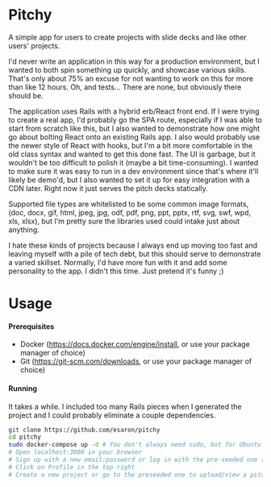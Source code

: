 # Pitchy

A simple app for users to create projects with slide decks and like other users' projects.

I'd never write an application in this way for a production environment, but I wanted to both spin something up quickly, and showcase various skills. That's only about 75% an excuse for not wanting to work on this for more than like 12 hours. Oh, and tests... There are none, but obviously there should be.

The application uses Rails with a hybrid erb/React front end. If I were trying to create a real app, I'd probably go the SPA route, especially if I was able to start from scratch like this, but I also wanted to demonstrate how one might go about bolting React onto an existing Rails app. I also would probably use the newer style of React with hooks, but I'm a bit more comfortable in the old class syntax and wanted to get this done fast. The UI is garbage, but it wouldn't be too difficult to polish it (maybe a bit time-consuming). I wanted to make sure it was easy to run in a dev environment since that's where it'll likely be demo'd, but I also wanted to set it up for easy integration with a CDN later. Right now it just serves the pitch decks statically.

Supported file types are whitelisted to be some common image formats, (doc, docx, gif, html, jpeg, jpg, odf, pdf, png, ppt, pptx, rtf, svg, swf, wpd, xls, xlsx), but I'm pretty sure the libraries used could intake just about anything.

I hate these kinds of projects because I always end up moving too fast and leaving myself with a pile of tech debt, but this should serve to demonstrate a varied skillset. Normally, I'd have more fun with it and add some personality to the app. I didn't this time. Just pretend it's funny ;)

# Usage

#### Prerequisites

- Docker (https://docs.docker.com/engine/install, or use your package manager of choice)
- Git (https://git-scm.com/downloads, or use your package manager of choice)

#### Running

It takes a while. I included too many Rails pieces when I generated the project and I could probably eliminate a couple dependencies.

```sh
git clone https://github.com/esaron/pitchy
cd pitchy
sudo docker-compose up -d # You don't always need sudo, but for Ubuntu you might
# Open localhost:3000 in your browser
# Sign up with a new email:password or log in with the pre-seeded one (a@a:admina)
# Click on Profile in the top right
# Create a new project or go to the preseeded one to upload/view a pitch deck
```
